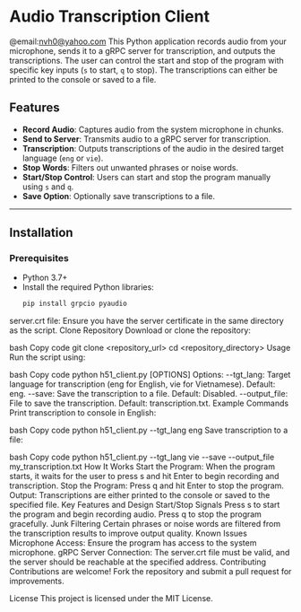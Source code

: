 # Audio Transcription Client
@email:nvh0@yahoo.com
This Python application records audio from your microphone, sends it to a gRPC server for transcription, and outputs the transcriptions. The user can control the start and stop of the program with specific key inputs (`s` to start, `q` to stop). The transcriptions can either be printed to the console or saved to a file.

## Features

- **Record Audio**: Captures audio from the system microphone in chunks.
- **Send to Server**: Transmits audio to a gRPC server for transcription.
- **Transcription**: Outputs transcriptions of the audio in the desired target language (`eng` or `vie`).
- **Stop Words**: Filters out unwanted phrases or noise words.
- **Start/Stop Control**: Users can start and stop the program manually using `s` and `q`.
- **Save Option**: Optionally save transcriptions to a file.

---

## Installation

### Prerequisites

- Python 3.7+
- Install the required Python libraries:
  ```bash
  pip install grpcio pyaudio
server.crt file: Ensure you have the server certificate in the same directory as the script.
Clone Repository
Download or clone the repository:

bash
Copy code
git clone <repository_url>
cd <repository_directory>
Usage
Run the script using:

bash
Copy code
python h51_client.py [OPTIONS]
Options:
--tgt_lang: Target language for transcription (eng for English, vie for Vietnamese). Default: eng.
--save: Save the transcription to a file. Default: Disabled.
--output_file: File to save the transcription. Default: transcription.txt.
Example Commands
Print transcription to console in English:

bash
Copy code
python h51_client.py --tgt_lang eng
Save transcription to a file:

bash
Copy code
python h51_client.py --tgt_lang vie --save --output_file my_transcription.txt
How It Works
Start the Program:
When the program starts, it waits for the user to press s and hit Enter to begin recording and transcription.
Stop the Program:
Press q and hit Enter to stop the program.
Output:
Transcriptions are either printed to the console or saved to the specified file.
Key Features and Design
Start/Stop Signals
Press s to start the program and begin recording audio.
Press q to stop the program gracefully.
Junk Filtering
Certain phrases or noise words are filtered from the transcription results to improve output quality.
Known Issues
Microphone Access: Ensure the program has access to the system microphone.
gRPC Server Connection: The server.crt file must be valid, and the server should be reachable at the specified address.
Contributing
Contributions are welcome! Fork the repository and submit a pull request for improvements.

License
This project is licensed under the MIT License.
